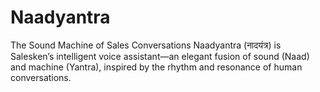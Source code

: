 # Naadyantra
The Sound Machine of Sales Conversations Naadyantra (नादयंत्र) is Salesken’s intelligent voice assistant—an elegant fusion of sound (Naad) and machine (Yantra), inspired by the rhythm and resonance of human conversations.

